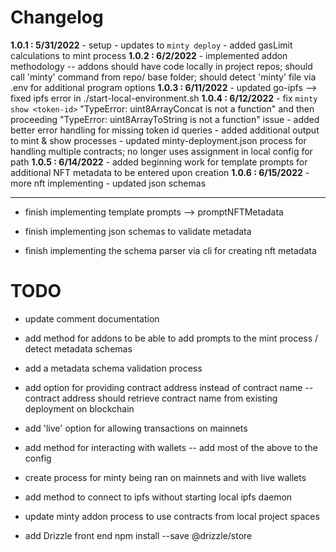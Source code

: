 # Changelog

**1.0.1 : 5/31/2022**
	- setup
	- updates to `minty deploy`
	- added gasLimit calculations to mint process
	**1.0.2 : 6/2/2022**
	- implemented addon methodology
	-- addons should have code locally in project repos; should call 'minty' command from repo/ base folder; should detect 'minty' file via .env for additional program options 
	**1.0.3 : 6/11/2022**
	- updated go-ipfs --> fixed ipfs error in ./start-local-environment.sh
	**1.0.4 : 6/12/2022**
	- fix `minty show <token-id>` "TypeError: uint8ArrayConcat is not a function" and then proceeding "TypeError: uint8ArrayToString is not a function" issue
	- added better error handling for missing token id queries
	- added additional output to mint & show processes
	- updated minty-deployment.json process for handling multiple contracts; no longer uses assignment in local config for path
	**1.0.5 : 6/14/2022**
	- added beginning work for template prompts for additional NFT metadata to be entered upon creation 
	**1.0.6 : 6/15/2022**
	- more nft implementing
	- updated json schemas

------------------------------------------------------------------------

- finish implementing template prompts --> promptNFTMetadata



- finish implementing json schemas to validate metadata
- finish implementing the schema parser via cli for creating nft metadata

# TODO

- update comment documentation

- add method for addons to be able to add prompts to the mint process / detect metadata schemas
- add a metadata schema validation process


- add option for providing contract address instead of contract name
-- contract address should retrieve contract name from existing deployment on blockchain
- add 'live' option for allowing transactions on mainnets
- add method for interacting with wallets
-- add most of the above to the config

- create process for minty being ran on mainnets and with live wallets
- add method to connect to ipfs without starting local ipfs daemon

- update minty addon process to use contracts from local project spaces

- add Drizzle front end
npm install --save @drizzle/store

